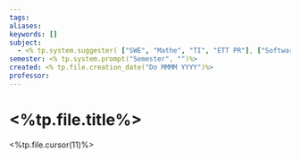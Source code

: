 ```yaml
---
tags: 
aliases: 
keywords: []
subject:
  - <% tp.system.suggester( ["SWE", "Mathe", "TI", "ETT PR"], ["Softwareentwicklung1", "Mathematik1\n  - \"357.100\"", "Technische Informatik\n  - \"336.001\"", "ETT Praktikum\n - \" 382.050\""])%>
semester: <% tp.system.prompt("Semester", "")%>
created: <% tp.file.creation_date("Do MMMM YYYY")%>
professor:
---
```

 

# <%tp.file.title%>

<%tp.file.cursor(11)%>